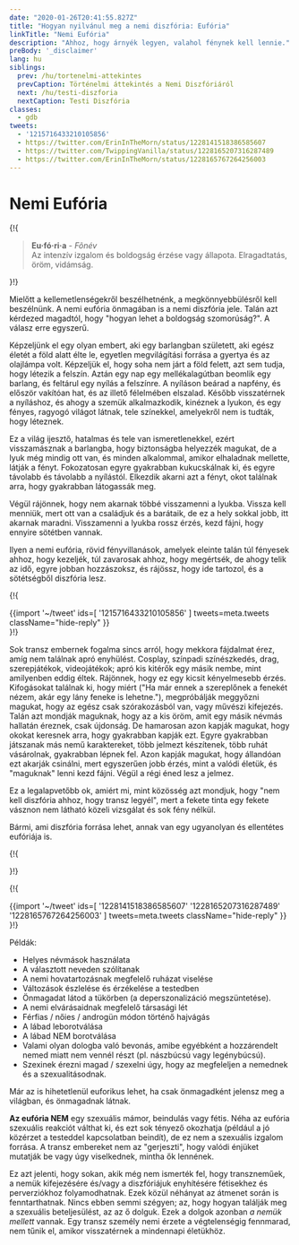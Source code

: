 ```yaml
---
date: "2020-01-26T20:41:55.827Z"
title: "Hogyan nyilvánul meg a nemi diszfória: Eufória"
linkTitle: "Nemi Eufória"
description: "Ahhoz, hogy árnyék legyen, valahol fénynek kell lennie."
preBody: '_disclaimer'
lang: hu
siblings:
  prev: /hu/tortenelmi-attekintes
  prevCaption: Történelmi áttekintés a Nemi Diszfóriáról
  next: /hu/testi-diszforia
  nextCaption: Testi Diszfória
classes:
  - gdb
tweets:
  - '1215716433210105856'
  - https://twitter.com/ErinInTheMorn/status/1228141518386585607
  - https://twitter.com/TwippingVanilla/status/1228165207316287489
  - https://twitter.com/ErinInTheMorn/status/1228165767264256003
---
```


# Nemi Eufória

{!{
<div class="gutter"><blockquote>
  <strong>Eu·fó·ri·a</strong> - <em>Fõnév</em><br>
  Az intenzív izgalom és boldogság érzése vagy állapota. Elragadtatás, öröm, vidámság.
</blockquote></div>
}!}


Mielőtt a kellemetlenségekről beszélhetnénk, a megkönnyebbülésről kell beszélnünk. A nemi eufória önmagában is a nemi diszfória jele. Talán azt kérdezed magadtól, hogy "hogyan lehet a boldogság szomorúság?". A válasz erre egyszerű.

Képzeljünk el egy olyan embert, aki egy barlangban született, aki egész életét a föld alatt élte le, egyetlen megvilágítási forrása a gyertya és az olajlámpa volt. Képzeljük el, hogy soha nem járt a föld felett, azt sem tudja, hogy létezik a felszín. Aztán egy nap egy mellékalagútban beomlik egy barlang, és feltárul egy nyílás a felszínre. A nyíláson beárad a napfény, és először vakítóan hat, és az illető félelmében elszalad. Később visszatérnek a nyíláshoz, és ahogy a szemük alkalmazkodik, kinéznek a lyukon, és egy fényes, ragyogó világot látnak, tele színekkel, amelyekről nem is tudták, hogy léteznek.

Ez a világ ijesztő, hatalmas és tele van ismeretlenekkel, ezért visszamásznak a barlangba, hogy biztonságba helyezzék magukat, de a lyuk még mindig ott van, és minden alkalommal, amikor elhaladnak mellette, látják a fényt. Fokozatosan egyre gyakrabban kukucskálnak ki, és egyre távolabb és távolabb a nyílástól. Elkezdik akarni azt a fényt, okot találnak arra, hogy gyakrabban látogassák meg.

Végül rájönnek, hogy nem akarnak többé visszamenni a lyukba. Vissza kell menniük, mert ott van a családjuk és a barátaik, de ez a hely sokkal jobb, itt akarnak maradni. Visszamenni a lyukba rossz érzés, kezd fájni, hogy ennyire sötétben vannak.

Ilyen a nemi eufória, rövid fényvillanások, amelyek eleinte talán túl fényesek ahhoz, hogy kezeljék, túl zavarosak ahhoz, hogy megértsék, de ahogy telik az idő, egyre jobban hozzászoksz, és rájössz, hogy ide tartozol, és a sötétségből diszfória lesz.

{!{ <div class="gutter">{{import '~/tweet' ids=[
  '1215716433210105856'
] tweets=meta.tweets className="hide-reply" }}</div> }!}

Sok transz embernek fogalma sincs arról, hogy mekkora fájdalmat érez, amíg nem találnak apró enyhülést. Cosplay, színpadi színészkedés, drag, szerepjátékok, videojátékok; apró kis kitérők egy másik nembe, mint amilyenben eddig éltek. Rájönnek, hogy ez egy kicsit kényelmesebb érzés. Kifogásokat találnak ki, hogy miért ("Ha már ennek a szereplőnek a fenekét nézem, akár egy lány feneke is lehetne."), megpróbálják meggyőzni magukat, hogy az egész csak szórakozásból van, vagy művészi kifejezés. Talán azt mondják maguknak, hogy az a kis öröm, amit egy másik névmás hallatán éreznek, csak újdonság. De hamarosan azon kapják magukat, hogy okokat keresnek arra, hogy gyakrabban kapják ezt. Egyre gyakrabban játszanak más nemű karaktereket, több jelmezt készítenek, több ruhát vásárolnak, gyakrabban lépnek fel. Azon kapják magukat, hogy állandóan ezt akarják csinálni, mert egyszerűen jobb érzés, mint a valódi életük, és "maguknak" lenni kezd fájni. Végül a régi éned lesz a jelmez.

Ez a legalapvetőbb ok, amiért mi, mint közösség azt mondjuk, hogy "nem kell diszfória ahhoz, hogy transz legyél", mert a fekete tinta egy fekete vásznon nem látható közeli vizsgálat és sok fény nélkül.

Bármi, ami diszfória forrása lehet, annak van egy ugyanolyan és ellentétes eufóriája is.

{!{ <div class="print-break-before"></div> }!}

{!{ <div class="gutter">{{import '~/tweet' ids=[
  '1228141518386585607'
  '1228165207316287489'
  '1228165767264256003'
] tweets=meta.tweets className="hide-reply" }}</div> }!}

Példák:

- Helyes névmások használata
- A választott neveden szólítanak
- A nemi hovatartozásnak megfelelő ruházat viselése
- Változások észlelése és érzékelése a testedben
- Önmagadat látod a tükörben (a deperszonalizáció megszüntetése).
- A nemi elvárásaidnak megfelelő társasági lét
- Férfias / nőies / androgün módon történő hajvágás
- A lábad leborotválása
- A lábad NEM borotválása
- Valami olyan dologba való bevonás, amibe egyébként a hozzárendelt nemed miatt nem vennél részt (pl. nászbúcsú vagy legénybúcsú).
- Szexinek érezni magad / szexelni úgy, hogy az megfeleljen a nemednek és a szexualitásodnak.

Már az is hihetetlenül euforikus lehet, ha csak önmagadként jelensz meg a világban, és önmagadnak látnak.

**Az eufória NEM** egy szexuális mámor, beindulás vagy fétis. Néha az eufória szexuális reakciót válthat ki, és ezt sok tényező okozhatja (például a jó közérzet a testeddel kapcsolatban beindít), de ez nem a szexuális izgalom forrása. A transz embereket nem az "gerjeszti", hogy valódi énjüket mutatják be vagy úgy viselkednek, mintha ők lennének.

Ez azt jelenti, hogy sokan, akik még nem ismerték fel, hogy transzneműek, a nemük kifejezésére és/vagy a diszfóriájuk enyhítésére fétisekhez és perverziókhoz folyamodhatnak. Ezek közül néhányat az átmenet során is fenntarthatnak. Nincs ebben semmi szégyen; az, hogy hogyan találják meg a szexuális beteljesülést, az az ő dolguk. Ezek a dolgok azonban *a nemük mellett* vannak. Egy transz személy nemi érzete a végtelenségig fennmarad, nem tűnik el, amikor visszatérnek a mindennapi életükhöz.
